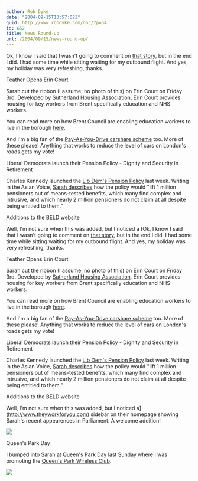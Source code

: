 ```yaml
---
author: Rob Dyke
date: "2004-09-15T13:57:02Z"
guid: http://www.robdyke.com/noc/?p=54
id: 652
title: News Round-up
url: /2004/09/15/news-round-up/
---
```

Ok, I know I said that I wasn't going to comment on [that story](http://www.brentlibdems.org.uk/news/155.html), but in the end I did. I had some time while sitting waiting for my outbound flight. And yes, my holiday was very refreshing, thanks.

Teather Opens Erin Court
  
Sarah cut the ribbon (I assume; no photo of this) on Erin Court on Friday 3rd. Developed by [Sutherland Housing Association](http://www.housingcorp.gov.uk/resources/register/rsldata/sl3194.htm), Erin Court provides housing for key workers from Brent specifically education and NHS workers.

You can read more on how Brent Council are enabling education workers to live in the borough [here](http://www.brent.gov.uk/teachers.nsf/24878f4b00d4f0f68025663c006c7944/2d6883cc010c3d9180256d090049ddf5!OpenDocument).

And I'm a big fan of the [Pay-As-You-Drive carshare scheme](http://www.smartmoves.co.uk/) too. More of these please! Anything that works to reduce the level of cars on London's roads gets my vote!

Liberal Democrats launch their Pension Policy - Dignity and Security in Retirement
  
Charles Kennedy launched the [Lib Dem's Pension Policy](http://www.libdems.org.uk/index.cfm/page.homepage/section.home/article.7414) last week. Writing in the Asian Voice, [Sarah describes](http://www.brentlibdems.org.uk/articles/18.html) how the policy would "lift 1 million pensioners out of means-tested benefits, which many find complex and intrusive, and which nearly 2 million pensioners do not claim at all despite being entitled to them."

Additions to the BELD website
  
Well, I'm not sure when this was added, but I noticed a [Ok, I know I said that I wasn't going to comment on [that story](http://www.brentlibdems.org.uk/news/155.html), but in the end I did. I had some time while sitting waiting for my outbound flight. And yes, my holiday was very refreshing, thanks.

Teather Opens Erin Court
  
Sarah cut the ribbon (I assume; no photo of this) on Erin Court on Friday 3rd. Developed by [Sutherland Housing Association](http://www.housingcorp.gov.uk/resources/register/rsldata/sl3194.htm), Erin Court provides housing for key workers from Brent specifically education and NHS workers.

You can read more on how Brent Council are enabling education workers to live in the borough [here](http://www.brent.gov.uk/teachers.nsf/24878f4b00d4f0f68025663c006c7944/2d6883cc010c3d9180256d090049ddf5!OpenDocument).

And I'm a big fan of the [Pay-As-You-Drive carshare scheme](http://www.smartmoves.co.uk/) too. More of these please! Anything that works to reduce the level of cars on London's roads gets my vote!

Liberal Democrats launch their Pension Policy - Dignity and Security in Retirement
  
Charles Kennedy launched the [Lib Dem's Pension Policy](http://www.libdems.org.uk/index.cfm/page.homepage/section.home/article.7414) last week. Writing in the Asian Voice, [Sarah describes](http://www.brentlibdems.org.uk/articles/18.html) how the policy would "lift 1 million pensioners out of means-tested benefits, which many find complex and intrusive, and which nearly 2 million pensioners do not claim at all despite being entitled to them."

Additions to the BELD website
  
Well, I'm not sure when this was added, but I noticed a](http://www.theyworkforyou.com) sidebar on their homepage showing Sarah's recent appearences in Parliament. A welcome addition!
  
![](http://www.theglobalvoyage.com/robdyke/twfy-sidebar.jpg)

Queen's Park Day
  
I bumped into Sarah at Queen's Park Day last Sunday where I was promoting the [Queen's Park Wireless Club](http://www.queenspark.me.uk/).
  
![](http://www.theglobalvoyage.com/robdyke/qpwc_lo.gif)
